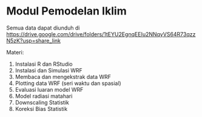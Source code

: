 # Modul Pemodelan Iklim

Semua data dapat diunduh di https://drive.google.com/drive/folders/1tEYU2EgnqEEIu2NNqyVS64R73qzzN5zK?usp=share_link

Materi:

1.  Instalasi R dan RStudio
2.  Instalasi dan Simulasi WRF
3.  Membaca dan mengekstrak data WRF
4.  Plotting data WRF (seri waktu dan spasial)
5.  Evaluasi luaran model WRF
6.  Model radiasi matahari
7.  Downscaling Statistik
8.  Koreksi Bias Statistik
